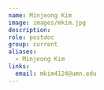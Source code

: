 ```yaml
---
name: Minjeong Kim
image: images/mkim.jpg
description:
role: postdoc
group: current
aliases:
  - Minjeong Kim
links:
  email: mkim4124@umn.edu
---
```


